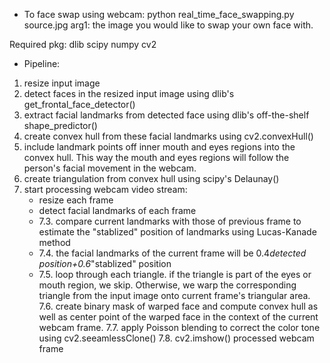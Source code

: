 - To face swap using webcam: 
	python real_time_face_swapping.py source.jpg
arg1: the image you would like to swap your own face with.

Required pkg:
	dlib
	scipy
	numpy
	cv2

- Pipeline: 
1. resize input image
2. detect faces in the resized input image using dlib's get_frontal_face_detector()
3. extract facial landmarks from detected face using dlib's off-the-shelf shape_predictor()
4. create convex hull from these facial landmarks using cv2.convexHull()
5. include landmark points off inner mouth and eyes regions into the convex hull. This way the mouth and eyes regions will follow the person's facial movement in the webcam.
6. create triangulation from convex hull using scipy's Delaunay()
7. start processing webcam video stream:
	* resize each frame
	* detect facial landmarks of each frame
	- 7.3. compare current landmarks with those of previous frame to estimate the "stablized" position of landmarks using Lucas-Kanade method
	- 7.4. the facial landmarks of the current frame will be 0.4*detected position+0.6*"stablized" position
	- 7.5. loop through each triangle. if the triangle is part of the eyes or mouth region, we skip. Otherwise, we warp the corresponding triangle from the input image onto current frame's triangular area.
	7.6. create binary mask of warped face and compute convex hull as well as center point of the warped face in the context of the current webcam frame.
	7.7. apply Poisson blending to correct the color tone using cv2.seeamlessClone()
	7.8. cv2.imshow() processed webcam frame
	
